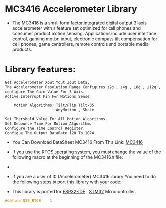 # MC3416 Accelerometer Library
- The MC3416 is a small form factor,integrated digital output 3-axis accelerometer with a feature set optimized for cell phones and consumer product motion sensing. Applications include user interface control, gaming motion input, electronic compass tilt compensation for cell phones, game controllers, remote controls and portable media products.

# Library features:
```bash
Get Accelerometer Xout Yout Zout Data.
The Accelerometer Resolution Range Configures ±2g , ±4g , ±8g , ±12g , ±16g
configure The Gain Value For 3 Axis.
Active Interrupt Pin For Motions Sense 

    Motion Algorithms: Tilt/Flip Tilt-35 
                       AnyMotion , Shake

Set Thershold Value For All Motion Algorithms.
Set Debounce Time For Motion Algorithm.
Configure the Time Control Register.
Configue The Output DataRate 128 To 1024 
```

- You Can Download DataSheet MC3416 From This Link: 
[MC3416](https://www.memsic.com/Public/Uploads/uploadfile/files/20220522/MC3416Datasheet(APS-045-0020v2.2).pdf)


- If you use the RTOS operating system, you must change the value of the following macro at the beginning of the MC3416.h file:
- 
- If you are a user of IC (Accelerometer) MC3416 library You need to do the following steps to port this library with your code:
- This library is ported for [ESP32-IDF](https://github.com/espressif/esp-idf) , [STM32](https://www.st.com/en/microcontrollers-microprocessors/stm32f1-series.html) Mcrocontroller.
```C
#define USE_RTOS    1
```
